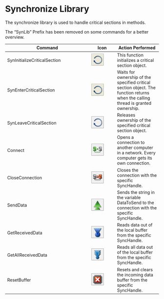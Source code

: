 # Synchronize Library

The synchronize library is used to handle critical sections in methods.

The “SynLib” Prefix has been removed on some commands for a better overview.

<table><thead><tr><th width="262">Command</th><th width="70">Icon</th><th>Action Performed</th></tr></thead><tbody><tr><td>SynInitializeCriticalSection</td><td><img src="../../.gitbook/assets/image (701).png" alt="" data-size="original"></td><td>This function initializes a critical section object.</td></tr><tr><td>SynEnterCriticalSection</td><td><img src="../../.gitbook/assets/image (699).png" alt="" data-size="original"></td><td>Waits for ownership of the specified critical section object. The function returns when the calling thread is granted ownership.</td></tr><tr><td>SynLeaveCriticalSection</td><td><img src="../../.gitbook/assets/image (702).png" alt="" data-size="original"></td><td>Releases ownership of the specified critical section object.</td></tr><tr><td>Connect</td><td><img src="../../.gitbook/assets/image (703).png" alt="" data-size="original"></td><td>Opens a connection to another computer in a network. Every computer gets its own connection.</td></tr><tr><td>CloseConnection</td><td><img src="../../.gitbook/assets/image (704).png" alt="" data-size="original"></td><td>Closes the connection with the specific SyncHandle.</td></tr><tr><td>SendData</td><td><img src="../../.gitbook/assets/image (705).png" alt="" data-size="original"></td><td>Sends the string in the variable DataToSend to the connection with the specific SyncHandle.</td></tr><tr><td>GetReceivedData</td><td><img src="../../.gitbook/assets/image (706).png" alt="" data-size="original"></td><td>Reads data out of the local buffer from the specific SyncHandle.</td></tr><tr><td>GetAllReceivedData</td><td><img src="../../.gitbook/assets/image (707).png" alt="" data-size="original"></td><td>Reads all data out of the local buffer from the specific SyncHandle.</td></tr><tr><td>ResetBuffer</td><td><img src="../../.gitbook/assets/image (708).png" alt="" data-size="original"></td><td>Resets and clears the incoming data buffer from the specific SyncHandle.</td></tr></tbody></table>


